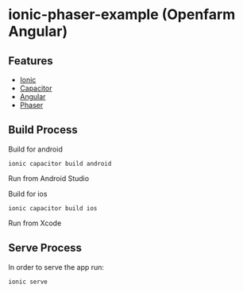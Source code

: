 # ionic-phaser-example (Openfarm Angular)

## Features

- [Ionic](https://ionicframework.com/)
- [Capacitor](https://capacitor.ionicframework.com/)
- [Angular](https://angular.io/)
- [Phaser](https://phaser.io/)

## Build Process

Build for android

```shell
ionic capacitor build android
```

Run from Android Studio

Build for ios

```shell
ionic capacitor build ios
```

Run from Xcode

## Serve Process

In order to serve the app run:

```shell
ionic serve
```
